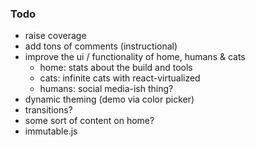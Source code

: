 ### Todo

* raise coverage
* add tons of comments (instructional)
* improve the ui / functionality of home, humans & cats
  - home: stats about the build and tools
  - cats: infinite cats with react-virtualized
  - humans: social media-ish thing?
* dynamic theming (demo via color picker)
* transitions?
* some sort of content on home?
* immutable.js

